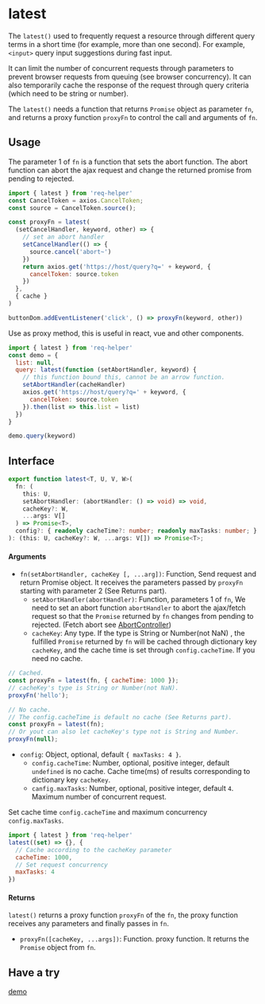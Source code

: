 # latest
The `latest()` used to frequently request a resource through different query terms in a short time (for example, more than one second). For example, `<input>` query input suggestions during fast input.

It can limit the number of concurrent requests through parameters to prevent browser requests from queuing (see browser concurrency). It can also temporarily cache the response of the request through query criteria (which need to be string or number).

The `latest()` needs a function that returns `Promise` object as parameter `fn`, and returns a proxy function `proxyFn` to control the call and arguments of `fn`.

## Usage
The parameter 1 of `fn` is a function that sets the abort function. The abort function can abort the ajax request and change the returned promise from pending to rejected.
```js
import { latest } from 'req-helper'
const CancelToken = axios.CancelToken;
const source = CancelToken.source();

const proxyFn = latest(
  (setCancelHandler, keyword, other) => {
    // set an abort handler
    setCancelHandler(() => {
      source.cancel('abort~')
    })
    return axios.get('https://host/query?q=' + keyword, {
      cancelToken: source.token
    })
  }, 
  { cache }
)

buttonDom.addEventListener('click', () => proxyFn(keyword, other))
```
Use as proxy method, this is useful in react, vue and other components.
```js
import { latest } from 'req-helper'
const demo = {
  list: null,
  query: latest(function (setAbortHandler, keyword) {
    // this function bound this, cannot be an arrow function.
    setAbortHandler(cacheHandler)
    axios.get('https://host/query?q=' + keyword, {
      cancelToken: source.token
    }).then(list => this.list = list)
  })
}

demo.query(keyword)
```
## Interface
```ts
export function latest<T, U, V, W>(
  fn: (
    this: U,
    setAbortHandler: (abortHandler: () => void) => void,
    cacheKey?: W,
    ...args: V[]
  ) => Promise<T>,
  config?: { readonly cacheTime?: number; readonly maxTasks: number; }
): (this: U, cacheKey?: W, ...args: V[]) => Promise<T>;
```
#### Arguments
- `fn(setAbortHandler, cacheKey [, ...arg])`: Function, Send request and return Promise object. It receives the parameters passed by `proxyFn` starting with parameter 2 (See Returns part).
  - `setAbortHandler(abortHandler)`: Function, parameters 1 of `fn`, We need to set an abort function `abortHandler` to abort the ajax/fetch request so that the `Promise` returned by `fn` changes from pending to rejected.
    (Fetch abort see [AbortController](https://developer.mozilla.org/en-US/docs/Web/API/AbortController))
  - `cacheKey`: Any type. If the type is String or Number(not NaN) , the fulfilled `Promise` returned by `fn` will be cached through dictionary key `cacheKey`, and the cache time is set through `config.cacheTime`. If you need no cache. 
  
```js
// Cached.
const proxyFn = latest(fn, { cacheTime: 1000 });
// cacheKey's type is String or Number(not NaN).
proxyFn('hello');

// No cache.
// The config.cacheTime is default no cache (See Returns part).
const proxyFn = latest(fn);
// Or yout can also let cacheKey's type not is String and Number.
proxyFn(null);
```
- `config`: Object, optional, default `{ maxTasks: 4 }`. 
  - `config.cacheTime`: Number, optional, positive integer, default `undefined` is no cache. Cache time(ms) of results corresponding to dictionary key `cacheKey`.
  - `canfig.maxTasks`: Number, optional, positive integer, default `4`. Maximum number of concurrent request.

Set cache time `config.cacheTime` and maximum concurrency `config.maxTasks`.
```js
import { latest } from 'req-helper'
latest((set) => {}, {
  // Cache according to the cacheKey parameter
  cacheTime: 1000,
  // Set request concurrency
  maxTasks: 4
})
```

#### Returns
`latest()` returns a proxy function `proxyFn` of the `fn`, the proxy function receives any parameters and finally passes in `fn`.
- `proxyFn([cacheKey, ...args])`: Function. proxy function. It returns the `Promise` object from `fn`.

## Have a try
[demo](./examples/latest.html)